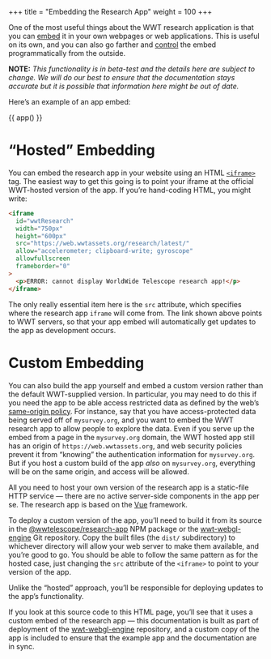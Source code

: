 +++
title = "Embedding the Research App"
weight = 100
+++

One of the most useful things about the WWT research application is that you can
[embed][embed-intro] it in your own webpages or web applications. This is useful
on its own, and you can also go farther and [control][controlling] the embed
programmatically from the outside.

[embed-intro]: https://developer.mozilla.org/en-US/docs/Learn/HTML/Multimedia_and_embedding/Other_embedding_technologies
[controlling]: @/controlling.md

**NOTE:** *This functionality is in beta-test and the details here are subject to
change. We will do our best to ensure that the documentation stays accurate but
it is possible that information here might be out of date.*

Here’s an example of an app embed:

{{ app() }}


# “Hosted” Embedding

You can embed the research app in your website using an HTML [`<iframe>`] tag. The
easiest way to get this going is to point your iframe at the official WWT-hosted
version of the app. If you’re hand-coding HTML, you might write:

[`<iframe>`]: https://developer.mozilla.org/en-US/docs/Web/HTML/Element/iframe

```html
<iframe
  id="wwtResearch"
  width="750px"
  height="600px"
  src="https://web.wwtassets.org/research/latest/"
  allow="accelerometer; clipboard-write; gyroscope"
  allowfullscreen
  frameborder="0"
>
  <p>ERROR: cannot display WorldWide Telescope research app!</p>
</iframe>
```

The only really essential item here is the `src` attribute, which specifies
where the research app `iframe` will come from. The link shown above points to
WWT servers, so that your app embed will automatically get updates to the app
as development occurs.


# Custom Embedding

You can also build the app yourself and embed a custom version rather than the
default WWT-supplied version. In particular, you may need to do this if you need
the app to be able access restricted data as defined by the web’s [same-origin
policy][same-origin]. For instance, say that you have access-protected data
being served off of `mysurvey.org`, and you want to embed the WWT research app
to allow people to explore the data. Even if you serve up the embed from a page
in the `mysurvey.org` domain, the WWT hosted app still has an origin of
`https://web.wwtassets.org`, and web security policies prevent it from “knowing”
the authentication information for `mysurvey.org`. But if you host a custom
build of the app *also* on `mysurvey.org`, everything will be on the same
origin, and access will be allowed.

[same-origin]: https://developer.mozilla.org/en-US/docs/Web/Security/Same-origin_policy

All you need to host your own version of the research app is a static-file HTTP
service — there are no active server-side components in the app per se. The
research app is based on the [Vue] framework.

[Vue]: https://vuejs.org/

To deploy a custom version of the app, you’ll need to build it from its source
in the [@wwtelescope/research-app] NPM package or the [wwt-webgl-engine] Git
repository. Copy the built files (the `dist/` subdirectory) to whichever
directory will allow your web server to make them available, and you’re good to
go. You should be able to follow the same pattern as for the hosted case, just
changing the `src` attribute of the `<iframe>` to point to your version of the
app.

[@wwtelescope/research-app]: https://www.npmjs.com/package/@wwtelescope/research-app
[wwt-webgl-engine]: https://github.com/WorldWideTelescope/wwt-webgl-engine/


Unlike the “hosted” approach, you’ll be responsible for deploying updates to the
app’s functionality.

If you look at this source code to this HTML page, you’ll see that it uses a
custom embed of the research app — this documentation is built as part of
deployment of the [wwt-webgl-engine] repository, and a custom copy of the app is
included to ensure that the example app and the documentation are in sync.
